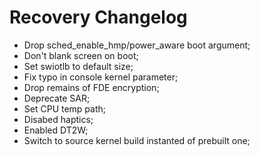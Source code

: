 # Recovery Changelog
*  Drop sched_enable_hmp/power_aware boot argument;
*  Don't blank screen on boot;
*  Set swiotlb to default size;
*  Fix typo in console kernel parameter;
*  Drop remains of FDE encryption;
*  Deprecate SAR;
*  Set CPU temp path;
*  Disabed haptics;
*  Enabled DT2W;
*  Switch to source kernel build instanted of prebuilt one;
